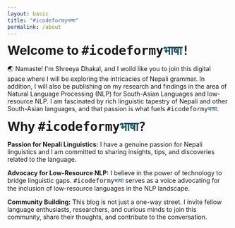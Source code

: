 ```yaml
---
layout: basic
title: "#icodeformyभाषा"
permalink: /about
---
```


<span style="font-size: 2em; font-weight: bold;">Welcome to <span style='font-family: monospace;'>#icodeformy<span style='color:#1d5965;'>भाषा</span>!</span></span>

🌏 Namaste! I'm Shreeya Dhakal, and I woild like you to join this digital space where I will be exploring the intricacies of Nepali grammar. In addition, I will also be publishing on my research and findings in the area of Natural Language Processing (NLP) for South-Asian Languages and low-resource NLP. I am fascinated by rich linguistic tapestry of Nepali and other South-Asian languages, and that passion is what fuels <span style='font-family: monospace;'>#icodeformy<span style='color:#1d5965;'>भाषा</span></span>.

<span style="font-size: 2em; font-weight: bold;">Why <span style='font-family: monospace;'>#icodeformy<span style='color:#1d5965;'>भाषा</span>?</span></span>

<span style="font-weight: bold;">Passion for Nepali Linguistics:</span> I have a genuine passion for Nepali linguistics and I am committed to sharing insights, tips, and discoveries related to the language.

<span style="font-weight: bold;">Advocacy for Low-Resource NLP:</span> I believe in the power of technology to bridge linguistic gaps. <span style='font-family: monospace;'>#icodeformy<span style='color:#1d5965;'>भाषा</span></span> serves as a voice advocating for the inclusion of low-resource languages in the NLP landscape.

<span style="font-weight: bold;">Community Building:</span> This blog is not just a one-way street. I invite fellow language enthusiasts, researchers, and curious minds to join this community, share their thoughts, and contribute to the conversation.




